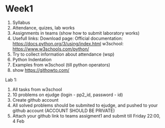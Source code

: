 # Week1
1. Syllabus
2. Attendance, quizes, lab works
3. Assignments in teams (show how to submit laboratory works)
4. Usefull links:
    Download page: 
    Official documentation: https://docs.python.org/3/using/index.html
    w3school: https://www.w3schools.com/python/
5. Try to collect information about attendance (wsp)
6. Python Indentation
7. Examples from w3school (till python operators)
8. show https://githowto.com/


Lab 1:
1) All tasks from w3school 
2) 10 problems on ejudge (login - pp2_id, password - id)
3) Create github account 
4) All solved problems should be submited to ejudge, and pushed to your github account (ACCOUNT SHOULD BE PRIVATE)
5) Attach your github link to teams assigment1 and submit till Friday 22:00, 4 Feb
